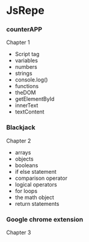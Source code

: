 # JsRepe

### counterAPP 

Chapter 1

- Script tag 
- variables
- numbers
- strings
- console.log()
- functions
- theDOM
- getElementById
- innerText
- textContent



### Blackjack 

Chapter 2

- arrays
- objects
- booleans
- if else statement
- comparison operator
- logical operators 
- for loops 
- the math object
- return statements

### Google chrome extension 

Chapter 3





